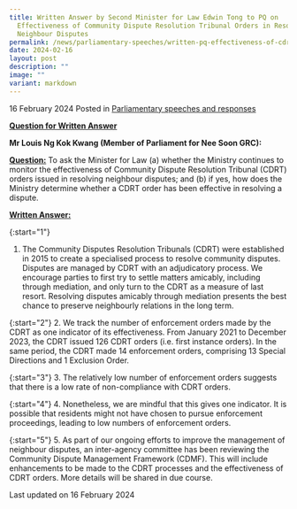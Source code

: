 ```yaml
---
title: Written Answer by Second Minister for Law Edwin Tong to PQ on
  Effectiveness of Community Dispute Resolution Tribunal Orders in Resolving
  Neighbour Disputes
permalink: /news/parliamentary-speeches/written-pq-effectiveness-of-cdrt-orders-neighbour-disputes/
date: 2024-02-16
layout: post
description: ""
image: ""
variant: markdown
---
```

16 February 2024 Posted in [Parliamentary speeches and responses](/news/parliamentary-speeches) 

<b><u>Question for Written Answer</u></b>

**Mr Louis Ng Kok Kwang (Member of Parliament for Nee Soon GRC):** 

<b><u>Question:</u></b>
To ask the Minister for Law (a) whether the Ministry continues to monitor the effectiveness of Community Dispute Resolution Tribunal (CDRT) orders issued in resolving neighbour disputes; and (b) if yes, how does the Ministry determine whether a CDRT order has been effective in resolving a dispute.

<b><u>Written Answer:</u></b>

{:start="1"}
1.	The Community Disputes Resolution Tribunals (CDRT) were established in 2015 to create a specialised process to resolve community disputes. Disputes are managed by CDRT with an adjudicatory process. We encourage parties to first try to settle matters amicably, including through mediation, and only turn to the CDRT as a measure of last resort. Resolving disputes amicably through mediation presents the best chance to preserve neighbourly relations in the long term.

{:start="2"}
2.	We track the number of enforcement orders made by the CDRT as one indicator of its effectiveness. From January 2021 to December 2023, the CDRT issued 126 CDRT orders (i.e. first instance orders). In the same period, the CDRT made 14 enforcement orders, comprising 13 Special Directions and 1 Exclusion Order.

{:start="3"}
3.	The relatively low number of enforcement orders suggests that there is a low rate of non-compliance with CDRT orders. 

{:start="4"}
4.	Nonetheless, we are mindful that this gives one indicator. It is possible that residents might not have chosen to pursue enforcement proceedings, leading to low numbers of enforcement orders.

{:start="5"}
5.	As part of our ongoing efforts to improve the management of neighbour disputes, an inter-agency committee has been reviewing the Community Dispute Management Framework (CDMF). This will include enhancements to be made to the CDRT processes and the effectiveness of CDRT orders. More details will be shared in due course. 

<p class="right-side-updated">Last updated on 16 February 2024</p>